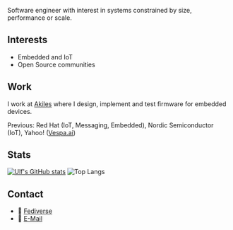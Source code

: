 Software engineer with interest in systems constrained by size, performance or scale.

## Interests
* Embedded and IoT
* Open Source communities

## Work 
I work at [Akiles](https://akiles.app/en) where I design, implement and test firmware for embedded devices.

Previous: Red Hat (IoT, Messaging, Embedded), Nordic Semiconductor (IoT), Yahoo! ([Vespa.ai](https://vespa.ai))


## Stats

[![Ulf's GitHub stats](https://github-readme-stats.vercel.app/api?username=lulf&count_private=true&theme=dark&show_icons=true&show=reviews&hide_rank=true)](https://github.com/anuraghazra/github-readme-stats)
![Top Langs](https://github-readme-stats.vercel.app/api/top-langs/?username=lulf&theme=dark&layout=compact)

## Contact

* 🐘 [Fediverse](https://hachyderm.io/@lulf)
*  :incoming_envelope: [E-Mail](mailto:ulf.lilleengen@gmail.com)
  
<!--
**lulf/lulf** is a ✨ _special_ ✨ repository because its `README.md` (this file) appears on your GitHub profile.

Here are some ideas to get you started:

- 🔭 I’m currently working on ...
- 🌱 I’m currently learning ...
- 👯 I’m looking to collaborate on ...
- 🤔 I’m looking for help with ...
- 💬 Ask me about ...
- 📫 How to reach me: ...
- 😄 Pronouns: ...
- ⚡ Fun fact: ...
-->
